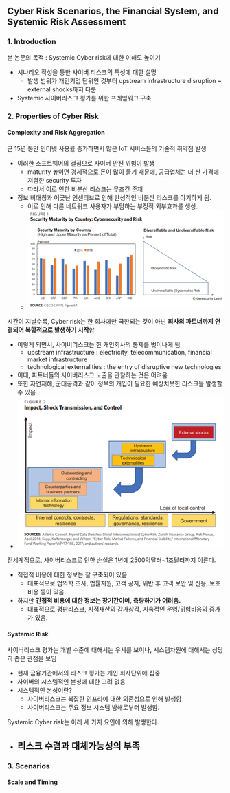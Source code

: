 ## Cyber Risk Scenarios, the Financial System, and Systemic Risk Assessment

### 1. Introduction

본 논문의 목적 : Systemic Cyber risk에 대한 이해도 높이기

- 시나리오 작성을 통한 사이버 리스크의 특성에 대한 설명
  - 발생 범위가 개인기업 단위인 것부터 upstream infrastructure disruption ~ external shocks까지 다룸
- Systemic 사이버리스크 평가를 위한 프레임워크 구축

### 2. Properties of Cyber Risk

#### Complexity and Risk Aggregation

근 15년 동안 인터넷 사용률 증가하면서 많은 IoT 서비스들의 기술적 취약점 발생

- 이러한 소프트웨어의 결점으로 사이버 안전 위험이 발생
  - maturity 높이면 경제적으로 돈이 많이 들기 때문에, 공급업체는 더 싼 가격에 저렴한 security 투자
  - 따라서 이로 인한 비분산 리스크는 무조건 존재
- 정보 비대칭과 어긋난 인센티브로 인해 만성적인 비분산 리스크를 야기하게 됨.
  - 이로 인해 다른 네트워크 사용자가 부담하는 부정적 외부효과를 생성.
  - ![image-20240102130110421](./imgs/image-20240102130110421.png)

시간이 지날수록, Cyber risk는 한 회사에만 국한되는 것이 아닌 **회사의 파트너까지 연결되어 복합적으로 발생하기 시작**함

- 이렇게 되면서, 사이버리스크는 한 개인회사의 통제를 벗어나게 됨
  - upstream infrastructure : electricity, telecommunication, financial market infrastructure
  - technological externalities : the entry of disruptive new technologies
- 이때, 파트너들의 사이버리스크 노출을 관찰하는 것은 어려움
- 또한 자연재해, 군대공격과 같이 정부의 개입이 필요한 예상치못한 리스크들 발생할 수 있음.
- ![image-20240102105006987](./imgs/image-20240102105006987.png)

전세계적으로, 사이버리스크로 인한 손실은 1년에 2500억달러~1조달러까지 이른다.

- 직접적 비용에 대한 정보는 잘 구축되어 있음
  - 대표적으로 법의학 조사, 법률지원, 고객 공지, 위반 후 고객 보안 및 신용, 보호비용 등이 있음.
- 하지만 **간접적 비용에 대한 정보는 장기간이며, 측량하기가 어려움.**
  - 대표적으로 평판리스크, 지적재산의 감가상각, 지속적인 운영/위험비용의 증가가 있음.

#### Systemic Risk

사이버리스크 평가는 개별 수준에 대해서는 우세를 보이나, 시스템차원에 대해서는 상당히 좁은 관점을 보임

- 현재 금융기관에서의 리스크 평가는 개인 회사단위에 집중
- 사이버의 시스템적인 본성에 대한 고려 없음
- 시스템적인 본성이란?
  - 사이버리스크는 복잡한 인프라에 대한 의존성으로 인해 발생함
  - 사이버리스크는 주요 정보 시스템 방해로부터 발생함.

Systemic Cyber risk는 아래 세 가지 요인에 의해 발생한다.

- 리스크 수렴과 대체가능성의 부족
  - 

### 3. Scenarios

#### Scale and Timing